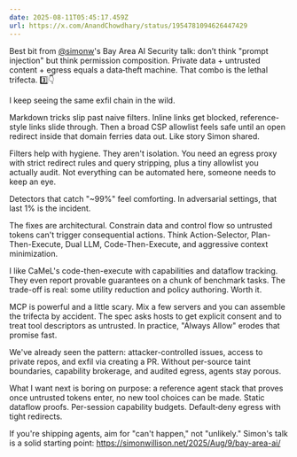 ```yaml
---
date: 2025-08-11T05:45:17.459Z
url: https://x.com/AnandChowdhary/status/1954781094626447429
---
```


Best bit from [@simonw](https://x.com/simonw)'s Bay Area AI Security talk: don’t think "prompt injection" but think permission composition. Private data + untrusted content + egress equals a data‑theft machine. That combo is the lethal trifecta. 3️⃣👇  
  
I keep seeing the same exfil chain in the wild.  
  
Markdown tricks slip past naive filters. Inline links get blocked, reference-style links slide through. Then a broad CSP allowlist feels safe until an open redirect inside that domain ferries data out. Like story Simon shared.  
  
Filters help with hygiene. They aren't isolation. You need an egress proxy with strict redirect rules and query stripping, plus a tiny allowlist you actually audit. Not everything can be automated here, someone needs to keep an eye.  
  
Detectors that catch "\~99%" feel comforting. In adversarial settings, that last 1% is the incident.  
  
The fixes are architectural. Constrain data and control flow so untrusted tokens can't trigger consequential actions. Think Action-Selector, Plan-Then-Execute, Dual LLM, Code-Then-Execute, and aggressive context minimization.  
  
I like CaMeL's code-then-execute with capabilities and dataflow tracking. They even report provable guarantees on a chunk of benchmark tasks. The trade-off is real: some utility reduction and policy authoring. Worth it.  
  
MCP is powerful and a little scary. Mix a few servers and you can assemble the trifecta by accident. The spec asks hosts to get explicit consent and to treat tool descriptors as untrusted. In practice, "Always Allow" erodes that promise fast.  
  
We've already seen the pattern: attacker-controlled issues, access to private repos, and exfil via creating a PR. Without per-source taint boundaries, capability brokerage, and audited egress, agents stay porous.  
  
What I want next is boring on purpose: a reference agent stack that proves once untrusted tokens enter, no new tool choices can be made. Static dataflow proofs. Per-session capability budgets. Default‑deny egress with tight redirects.  
  
If you're shipping agents, aim for "can't happen," not "unlikely." Simon's talk is a solid starting point: <https://simonwillison.net/2025/Aug/9/bay-area-ai/>